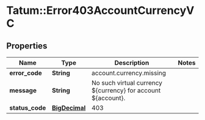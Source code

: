 # Tatum::Error403AccountCurrencyVC

## Properties
Name | Type | Description | Notes
------------ | ------------- | ------------- | -------------
**error_code** | **String** | account.currency.missing | 
**message** | **String** | No such virtual currency ${currency} for account ${account}. | 
**status_code** | [**BigDecimal**](BigDecimal.md) | 403 | 

